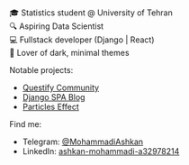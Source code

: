 🎓 Statistics student @ University of Tehran  
🔍 Aspiring Data Scientist  
💻 Fullstack developer (Django | React)  
🖤 Lover of dark, minimal themes

Notable projects:  
- [Questify Community](https://github.com/Amohammadi2/questify-community)  
- [Django SPA Blog](https://github.com/Amohammadi2/django-SPA-blog)  
- [Particles Effect](https://github.com/Amohammadi2/particles-effect)

Find me:  
- Telegram: [@MohammadiAshkan](https://t.me/MohammadiAshkan)  
- LinkedIn: [ashkan-mohammadi-a32978214](https://www.linkedin.com/in/ashkan-mohammadi-a32978214/)
<!---
Amohammadi2/Amohammadi2 is a ✨ special ✨ repository because its `README.md` (this file) appears on your GitHub profile.
You can click the Preview link to take a look at your changes.
--->
